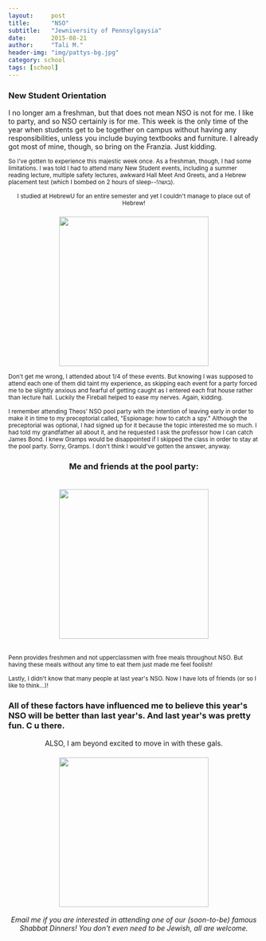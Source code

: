 ```yaml
---
layout:     post
title:      "NSO"
subtitle:   "Jewniversity of Pennsylgaysia"
date:       2015-08-21
author:     "Tali M."
header-img: "img/pattys-bg.jpg"
category: school
tags: [school]
---
```


<h3>New Student Orientation</h3>
<p>I no longer am a freshman, but that does not mean NSO is not for me. I like to party, and so NSO certainly is for me. This week is the only time of the year when students get to be together on campus without having any responsibilities, unless you include buying textbooks and furniture. I already got most of mine, though, so bring on the Franzia. Just kidding.</p>

<p><small>So I've gotten to experience this majestic week once. As a freshman, though, I had some limitations. I was told I had to attend many New Student events, including a summer reading lecture, multiple safety lectures, awkward Hall Meet And Greets, and a Hebrew placement test (which I bombed on 2 hours of sleep--!בושה). 
<br><center>I studied at HebrewU for an entire semester and yet I couldn't manage to place out of Hebrew!</center>
<center><img src="http://localhost:6120/img/school/hebrewu.png" height="300px" width="300px" style="padding-top:20px"></center><br>
Don't get me wrong, I attended about 1/4 of these events. But knowing I was supposed to attend each one of them did taint my experience, as skipping each event for a party forced me to be slightly anxious and fearful of getting caught as I entered each frat house rather than lecture hall. Luckily the Fireball helped to ease my nerves. Again, kidding.</small>
<br>
<p><small>I remember attending Theos' NSO pool party with the intention of leaving early in order to make it in time to my preceptorial called, "Espionage: how to catch a spy." Although the preceptorial was optional, I had signed up for it because the topic interested me so much. I had told my grandfather all about it, and he requested I ask the professor how I can catch James Bond. I knew Gramps would be disappointed if I skipped the class in order to stay at the pool party. Sorry, Gramps. I don't think I would've gotten the answer, anyway.</small></p>
<h3><center>Me and friends at the pool party:</center></h3>
<center><img src="http://localhost:6120/img/school/nso1.jpg" height="300px" width="300px" style="padding-top:20px"></center><br>
<p><small>Penn provides freshmen and not upperclassmen with free meals throughout NSO. But having these meals without any time to eat them just made me feel foolish!</small></p>
<p><small>Lastly, I didn't know that many people at last year's NSO. Now I have lots of friends (or so I like to think...)! 
</small></p>
<h3>All of these factors have influenced me to believe this year's NSO will be better than last year's. And last year's was pretty fun. C u there.</h3>
<p><center>ALSO, I am beyond excited to move in with these gals.</center>
<center><img src="http://localhost:6120/img/school/housemates.jpg" height="300px" width="300px" style="padding-top:20px"></center><br>
<i><center>Email me if you are interested in attending one of our (soon-to-be) famous Shabbat Dinners! You don't even need to be Jewish, all are welcome.</center></i></p>